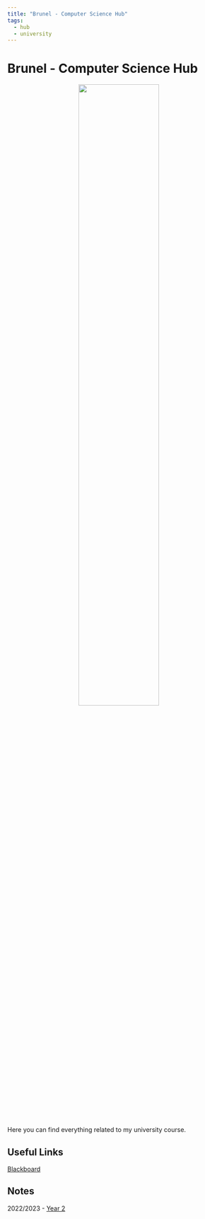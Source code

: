 ```yaml
---
title: "Brunel - Computer Science Hub"
tags:
  - hub
  - university
---
```

# Brunel - Computer Science Hub

<center><img src="http://assets.stickpng.com/images/584fce586a5ae41a83ddee93.png" width=60% height=60%></center>

Here you can find everything related to my university course.

## Useful Links
[Blackboard](https://blackboard.brunel.ac.uk/)

## Notes
2022/2023 - [Year 2](university/year-2.md)
